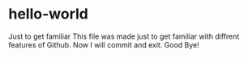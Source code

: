 # hello-world
Just to get familiar
This file was made just to get familiar with diffrent features of Github.
Now I will commit and exit.
Good Bye!
